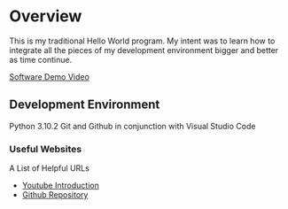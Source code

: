 # Overview

This is my traditional Hello World program. My intent was to learn how to integrate all the pieces of my development environment bigger and better as time continue.

[Software Demo Video](https://youtu.be/Si2lHT92Tfo)

## Development Environment

Python 3.10.2
Git and Github in conjunction with
Visual Studio Code

### Useful Websites

A List of Helpful URLs
* [Youtube Introduction](https://youtu.be/Si2lHT92Tfo)
* [Github Repository](https://github.com/clarkscoberly?tab=projects&type=beta)
